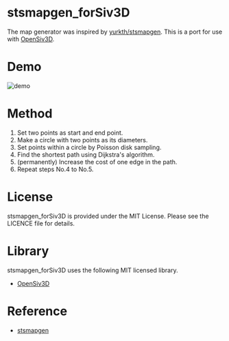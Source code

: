 # stsmapgen_forSiv3D

The map generator was inspired by [yurkth/stsmapgen](https://github.com/yurkth/stsmapgen).
This is a port for use with [OpenSiv3D](https://github.com/Siv3D/OpenSiv3D).

# Demo

![demo](https://github.com/eightgamedev/stsmapgen_forSiv3D/assets/47023171/eea6b1f1-455b-49af-8e5b-f4e19010171f)

# Method

1. Set two points as start and end point.
2. Make a circle with two points as its diameters.
3. Set points within a circle by Poisson disk sampling.
4. Find the shortest path using Dijkstra's algorithm.
5. (permanently) Increase the cost of one edge in the path. 
6. Repeat steps No.4 to No.5.

# License

stsmapgen_forSiv3D is provided under the MIT License. Please see the LICENCE file for details.

# Library

stsmapgen_forSiv3D uses the following MIT licensed library.
- [OpenSiv3D](https://github.com/Siv3D/OpenSiv3D)

# Reference

- [stsmapgen](https://github.com/yurkth/stsmapgen)